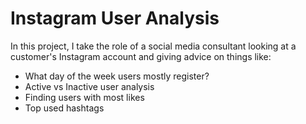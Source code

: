 # Instagram User Analysis


In this project, I take the role of a social media consultant looking at a customer's Instagram account and giving advice on things like: 

- What day of the week users mostly register?
- Active vs Inactive user analysis
- Finding users with most likes
- Top used hashtags
